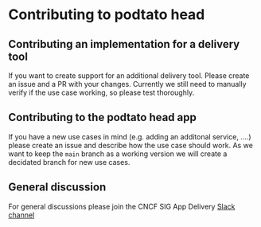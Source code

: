 # Contributing to podtato head

## Contributing an implementation for a delivery tool

If you want to create support for an additional delivery tool. Please create an issue and a PR with your changes. Currently we still need to manually verify if the use case working, so please test thoroughly.

## Contributing to the podtato head app

If you have a new use cases in mind (e.g. adding an additonal service, ....) please create an issue and describe how the use case should work. As we want to keep the ``` main ``` branch as a working version we will create a decidated branch for new use cases.

## General discussion

For general discussions please join the CNCF SIG App Delivery [Slack channel](https://cloud-native.slack.com/archives/CL3SL0CP5)
